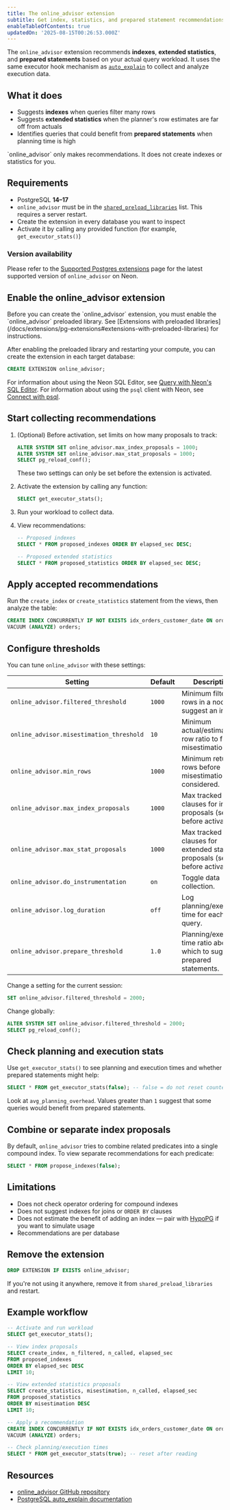 ```yaml
---
title: The online_advisor extension
subtitle: Get index, statistics, and prepared statement recommendations based on your query workload
enableTableOfContents: true
updatedOn: '2025-08-15T00:26:53.000Z'
---
```


The `online_advisor` extension recommends **indexes**, **extended statistics**, and **prepared statements** based on your actual query workload. It uses the same executor hook mechanism as [`auto_explain`](https://www.postgresql.org/docs/current/auto-explain.html) to collect and analyze execution data.

<CTA />

## What it does

- Suggests **indexes** when queries filter many rows
- Suggests **extended statistics** when the planner's row estimates are far off from actuals
- Identifies queries that could benefit from **prepared statements** when planning time is high

<Admonition type="note">
`online_advisor` only makes recommendations. It does not create indexes or statistics for you.
</Admonition>

## Requirements

- PostgreSQL **14–17**
- `online_advisor` must be in the [`shared_preload_libraries`](/docs/extensions/pg-extensions#extensions-with-preloaded-libraries) list. This requires a server restart.
- Create the extension in every database you want to inspect
- Activate it by calling any provided function (for example, `get_executor_stats()`)

### Version availability

Please refer to the [Supported Postgres extensions](/docs/extensions/pg-extensions) page for the latest supported version of `online_advisor` on Neon.

## Enable the online_advisor extension

<Admonition type="important">
Before you can create the `online_advisor` extension, you must enable the `online_advisor` preloaded library. See [Extensions with preloaded libraries](/docs/extensions/pg-extensions#extensions-with-preloaded-libraries) for instructions.
</Admonition>

After enabling the preloaded library and restarting your compute, you can create the extension in each target database:

```sql
CREATE EXTENSION online_advisor;
```

For information about using the Neon SQL Editor, see [Query with Neon's SQL Editor](/docs/get-started/query-with-neon-sql-editor). For information about using the `psql` client with Neon, see [Connect with psql](/docs/connect/query-with-psql-editor).

## Start collecting recommendations

1. (Optional) Before activation, set limits on how many proposals to track:

   ```sql
   ALTER SYSTEM SET online_advisor.max_index_proposals = 1000;
   ALTER SYSTEM SET online_advisor.max_stat_proposals = 1000;
   SELECT pg_reload_conf();
   ```

   These two settings can only be set before the extension is activated.

2. Activate the extension by calling any function:

   ```sql
   SELECT get_executor_stats();
   ```

3. Run your workload to collect data.

4. View recommendations:

   ```sql
   -- Proposed indexes
   SELECT * FROM proposed_indexes ORDER BY elapsed_sec DESC;

   -- Proposed extended statistics
   SELECT * FROM proposed_statistics ORDER BY elapsed_sec DESC;
   ```

## Apply accepted recommendations

Run the `create_index` or `create_statistics` statement from the views, then analyze the table:

```sql
CREATE INDEX CONCURRENTLY IF NOT EXISTS idx_orders_customer_date ON orders(customer_id, order_date);
VACUUM (ANALYZE) orders;
```

## Configure thresholds

You can tune `online_advisor` with these settings:

| Setting                                  | Default | Description                                                                    |
| ---------------------------------------- | ------- | ------------------------------------------------------------------------------ |
| `online_advisor.filtered_threshold`      | `1000`  | Minimum filtered rows in a node to suggest an index.                           |
| `online_advisor.misestimation_threshold` | `10`    | Minimum actual/estimated row ratio to flag misestimation.                      |
| `online_advisor.min_rows`                | `1000`  | Minimum returned rows before misestimation is considered.                      |
| `online_advisor.max_index_proposals`     | `1000`  | Max tracked clauses for index proposals (set before activation).               |
| `online_advisor.max_stat_proposals`      | `1000`  | Max tracked clauses for extended statistics proposals (set before activation). |
| `online_advisor.do_instrumentation`      | `on`    | Toggle data collection.                                                        |
| `online_advisor.log_duration`            | `off`   | Log planning/execution time for each query.                                    |
| `online_advisor.prepare_threshold`       | `1.0`   | Planning/execution time ratio above which to suggest prepared statements.      |

Change a setting for the current session:

```sql
SET online_advisor.filtered_threshold = 2000;
```

Change globally:

```sql
ALTER SYSTEM SET online_advisor.filtered_threshold = 2000;
SELECT pg_reload_conf();
```

## Check planning and execution stats

Use `get_executor_stats()` to see planning and execution times and whether prepared statements might help:

```sql
SELECT * FROM get_executor_stats(false); -- false = do not reset counters
```

Look at `avg_planning_overhead`. Values greater than `1` suggest that some queries would benefit from prepared statements.

## Combine or separate index proposals

By default, `online_advisor` tries to combine related predicates into a single compound index. To view separate recommendations for each predicate:

```sql
SELECT * FROM propose_indexes(false);
```

## Limitations

- Does not check operator ordering for compound indexes
- Does not suggest indexes for joins or `ORDER BY` clauses
- Does not estimate the benefit of adding an index — pair with [HypoPG](https://github.com/HypoPG/hypopg#) if you want to simulate usage
- Recommendations are per database

## Remove the extension

```sql
DROP EXTENSION IF EXISTS online_advisor;
```

If you're not using it anywhere, remove it from `shared_preload_libraries` and restart.

## Example workflow

```sql
-- Activate and run workload
SELECT get_executor_stats();

-- View index proposals
SELECT create_index, n_filtered, n_called, elapsed_sec
FROM proposed_indexes
ORDER BY elapsed_sec DESC
LIMIT 10;

-- View extended statistics proposals
SELECT create_statistics, misestimation, n_called, elapsed_sec
FROM proposed_statistics
ORDER BY misestimation DESC
LIMIT 10;

-- Apply a recommendation
CREATE INDEX CONCURRENTLY IF NOT EXISTS idx_orders_customer_date ON orders(customer_id, order_date);
VACUUM (ANALYZE) orders;

-- Check planning/execution times
SELECT * FROM get_executor_stats(true); -- reset after reading
```

## Resources

- [online_advisor GitHub repository](https://github.com/knizhnik/online_advisor)
- [PostgreSQL auto_explain documentation](https://www.postgresql.org/docs/current/auto-explain.html)
